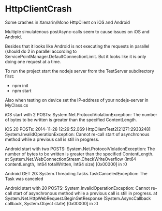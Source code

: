 HttpClientCrash
===============

Some crashes in Xamarin/Mono HttpClient on iOS and Android

Multiple simulatenous postAsync-calls seem to cause issues on iOS and Android.

Besides that it looks like Android is not executing the requests in parallel (should do 2 in parallel according to ServicePointManager.DefaultConnectionLimit. But it looks like it is only doing one request at a time.

To run the project start the nodejs server from the TestServer subdirectory first:
- npm init
- npm start

Also when testing on device set the IP-address of your nodejs-server in MyClass.cs

iOS start with 2 POSTs:
System.Net.ProtocolViolationException: The number of bytes to be written is greater than the specified ContentLength.

iOS 20 POSTs:
2014-11-28 12:29:52.069 HttpClientTest2[21271:2933248] System.InvalidOperationException: Cannot re-call start of asynchronous method while a previous call is still in progress.

Android start with two POSTS: 
System.Net.ProtocolViolationException: The number of bytes to be written is greater than the specified ContentLength.
  at System.Net.WebConnectionStream.CheckWriteOverflow (Int64 contentLength, Int64 totalWritten, Int64 size) [0x00000] in <filename unknown>:0 

Android GET 20:
System.Threading.Tasks.TaskCanceledException: The Task was canceled

Android start with 20 POSTS:
System.InvalidOperationException: Cannot re-call start of asynchronous method while a previous call is still in progress.
  at System.Net.HttpWebRequest.BeginGetResponse (System.AsyncCallback callback, System.Object state) [0x00000] in <filename unknown>:0 
